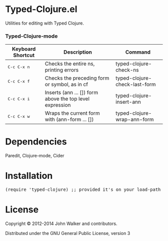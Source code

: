 Typed-Clojure.el
================

Utilities for editing with Typed Clojure. 

### Typed-Clojure-mode
 Keyboard Shortcut    | Description                                              | Command                       
----------------------|----------------------------------------------------------|-------------------------------
 <kbd>C-c C-x n</kbd> | Checks the entire ns, printing errors                    | typed-clojure-check-ns        
 <kbd>C-c C-x f</kbd> | Checks the preceding form or symbol, as in cf            | typed-clojure-check-last-form 
 <kbd>C-c C-x i</kbd> | Inserts (ann ... []) form above the top level expression | typed-clojure-insert-ann      
 <kbd>C-c C-x w</kbd> | Wraps the current form with (ann-form ... [])            | typed-clojure-wrap-ann-form  

Dependencies
================
Paredit, Clojure-mode, Cider

Installation
================
<pre>
(require 'typed-clojure) ;; provided it's on your load-path
</pre>

License
================

Copyright © 2012-2014 John Walker and contributors.

Distributed under the GNU General Public License, version 3
